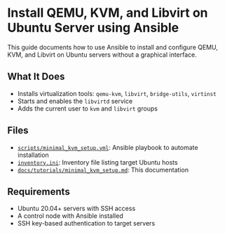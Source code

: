 # Install QEMU, KVM, and Libvirt on Ubuntu Server using Ansible

This guide documents how to use Ansible to install and configure QEMU, KVM, and Libvirt on Ubuntu servers without a graphical interface.

## What It Does

- Installs virtualization tools: `qemu-kvm`, `libvirt`, `bridge-utils`, `virtinst`
- Starts and enables the `libvirtd` service
- Adds the current user to `kvm` and `libvirt` groups

## Files

- [`scripts/minimal_kvm_setup.yml`](../scripts/minimal_kvm_setup.yml): Ansible playbook to automate installation
- [`inventory.ini`](../inventory.ini): Inventory file listing target Ubuntu hosts
- [`docs/tutorials/minimal_kvm_setup.md`](minimal_kvm_setup.md): This documentation

## Requirements

- Ubuntu 20.04+ servers with SSH access
- A control node with Ansible installed
- SSH key-based authentication to target servers